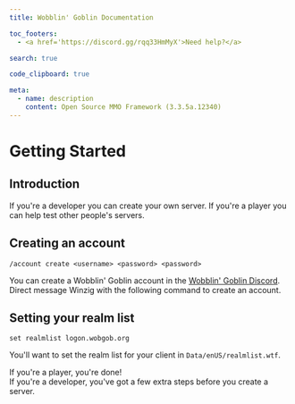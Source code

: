 ```yaml
---
title: Wobblin' Goblin Documentation

toc_footers:
  - <a href='https://discord.gg/rqq33HmMyX'>Need help?</a>

search: true

code_clipboard: true

meta:
  - name: description
    content: Open Source MMO Framework (3.3.5a.12340)
---
```


# Getting Started

## Introduction
If you're a developer you can create your own server. If you're a player you can help test other people's servers.

## Creating an account
```
/account create <username> <password> <password>
```

You can create a Wobblin' Goblin account in the [Wobblin' Goblin Discord](https://discord.gg/rqq33HmMyX). Direct message Winzig with the following command to create an account.

## Setting your realm list
```
set realmlist logon.wobgob.org
```

You'll want to set the realm list for your client in `Data/enUS/realmlist.wtf`.

<aside class="success">
  If you're a player, you're done!
</aside>

<aside class="notice">
  If you're a developer, you've got a few extra steps before you create a server.
</aside>